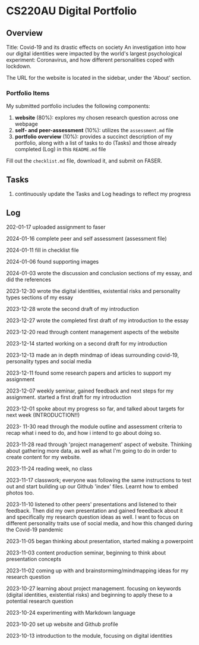 # CS220AU Digital Portfolio

## Overview
Title: Covid-19 and its drastic effects on society
An investigation into how our digital identities were impacted by the world's largest psychological experiment: Coronavirus, and how different personalities coped with lockdown.

The URL for the website is located in the sidebar, under the 'About' section. 

### Portfolio Items
My submitted portfolio includes the following components:

1. **website** (80%): explores my chosen research question across one webpage
2. **self- and peer-assessment** (10%): utilizes the `assessment.md` file
3. **portfolio overview** (10%): provides a succinct description of my portfolio, along with a list of tasks to do (Tasks) and those already completed (Log) in this `README.md` file

Fill out the `checklist.md` file, download it, and submit on FASER.


## Tasks
1. continuously update the Tasks and Log headings to reflect my progress

## Log
202-01-17 uploaded assignment to faser

2024-01-16 complete peer and self assessment (assessment file)

2024-01-11 fill in checklist file

2024-01-06 found supporting images 

2024-01-03 wrote the discussion and conclusion sections of my essay, and did the references

2023-12-30 wrote the digital identities, existential risks and personality types sections of my essay

2023-12-28 wrote the second draft of my introduction

2023-12-27 wrote the completed first draft of my introduction to the essay

2023-12-20 read through content management aspects of the website

2023-12-14 started working on a second draft for my introduction 

2023-12-13 made an in depth mindmap of ideas surrounding covid-19, personality types and social media

2023-12-11 found some research papers and articles to support my assignment 

2023-12-07 weekly seminar, gained feedback and next steps for my assignment. started a first draft for my introduction

2023-12-01 spoke about my progress so far, and talked about targets for next week (INTRODUCTION!!)

2023- 11-30 read through the module outline and assessment criteria to recap what i need to do, and how i intend to go about doing so. 

2023-11-28 read through 'project management' aspect of website. Thinking about gathering more data, as well as what I'm going to do in order to create content for my website. 

2023-11-24 reading week, no class

2023-11-17 classwork; everyone was following the same instructions to test out and start building up our Github 'index' files. Learnt how to embed photos too.

2023-11-10 listened to other peers' presentations and listened to their feedback. Then did my own presentation and gained feeedback about it and specifically my research question ideas as well. I want to focus on different personality traits use of social media, and how this changed during the Covid-19 pandemic

2023-11-05 began thinking about presentation, started making a powerpoint

2023-11-03 content production seminar, beginning to think about presentation concepts 

2023-11-02 coming up with and brainstormimg/mindmapping ideas for my research question

2023-10-27 learning about project management. focusing on keywords (digital identities, existential risks) and beginning to apply these to a potential research question

2023-10-24 experimenting with Markdown language

2023-10-20 set up website and Github profile 

2023-10-13 introduction to the module, focusing on digital identities 
